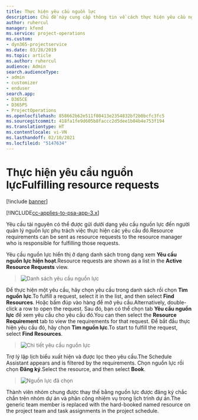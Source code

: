 ```yaml
---
title: Thực hiện yêu cầu nguồn lực
description: Chủ đề này cung cấp thông tin về cách thực hiện yêu cầu nguồn lực.
author: ruhercul
manager: kfend
ms.service: project-operations
ms.custom:
- dyn365-projectservice
ms.date: 03/28/2019
ms.topic: article
ms.author: ruhercul
audience: Admin
search.audienceType:
- admin
- customizer
- enduser
search.app:
- D365CE
- D365PS
- ProjectOperations
ms.openlocfilehash: 858662b62e511f80413e2354832bf2b0bcfc3fc5
ms.sourcegitcommit: 418fa1fe9d605b8faccc2d5dee1b04b4e753f194
ms.translationtype: HT
ms.contentlocale: vi-VN
ms.lasthandoff: 02/10/2021
ms.locfileid: "5147634"
---
```

# <a name="fulfilling-resource-requests"></a><span data-ttu-id="44119-103">Thực hiện yêu cầu nguồn lực</span><span class="sxs-lookup"><span data-stu-id="44119-103">Fulfilling resource requests</span></span>

[!include [banner](../includes/psa-now-project-operations.md)]

[!INCLUDE[cc-applies-to-psa-app-3.x](../includes/cc-applies-to-psa-app-3x.md)]

<span data-ttu-id="44119-104">Yêu cầu tài nguyên có thể được gửi dưới dạng yêu cầu nguồn lực đến người quản lý nguồn lực phụ trách việc thực hiện các yêu cầu đó.</span><span class="sxs-lookup"><span data-stu-id="44119-104">Resource requirements can be sent as resource requests to the resource manager who is responsible for fulfilling those requests.</span></span>

<span data-ttu-id="44119-105">Yêu cầu nguồn lực hiển thị ở dạng danh sách trong dạng xem **Yêu cầu nguồn lực hiện hoạt**.</span><span class="sxs-lookup"><span data-stu-id="44119-105">Resource requests are shown as a list in the **Active Resource Requests** view.</span></span>

> ![Danh sách yêu cầu nguồn lực](media/Resource-Management-image59.png)

<span data-ttu-id="44119-107">Để thực hiện một yêu cầu, hãy chọn yêu cầu trong danh sách rồi chọn **Tìm nguồn lực**.</span><span class="sxs-lookup"><span data-stu-id="44119-107">To fulfill a request, select it in the list, and then select **Find Resources**.</span></span> <span data-ttu-id="44119-108">Hoặc bấm đúp vào hàng để mở yêu cầu.</span><span class="sxs-lookup"><span data-stu-id="44119-108">Alternatively, double-click a row to open the request.</span></span> <span data-ttu-id="44119-109">Sau đó, bạn có thể chọn tab **Yêu cầu nguồn lực** để xem yêu cầu cho yêu cầu đó.</span><span class="sxs-lookup"><span data-stu-id="44119-109">You can then select the **Resource Requirement** tab to view the requirements for that request.</span></span> <span data-ttu-id="44119-110">Để bắt đầu thực hiện yêu cầu đó, hãy chọn **Tìm nguồn lực**.</span><span class="sxs-lookup"><span data-stu-id="44119-110">To start to fulfill the request, select **Find Resources**.</span></span>

> ![Chi tiết yêu cầu nguồn lực](media/Resource-Management-image60.png)

<span data-ttu-id="44119-112">Trợ lý lập lịch biểu xuất hiện và được lọc theo yêu cầu.</span><span class="sxs-lookup"><span data-stu-id="44119-112">The Schedule Assistant appears and is filtered by the requirements.</span></span> <span data-ttu-id="44119-113">Chọn nguồn lực rồi chọn **Đăng ký**.</span><span class="sxs-lookup"><span data-stu-id="44119-113">Select the resource, and then select **Book**.</span></span>

> ![Nguồn lực đã chọn](media/Resource-Management-image61.png)

<span data-ttu-id="44119-115">Thành viên nhóm chung được thay thế bằng nguồn lực được đăng ký chắc chắn trên nhóm dự án và phân công nhiệm vụ trong lịch trình dự án.</span><span class="sxs-lookup"><span data-stu-id="44119-115">The generic team member is replaced with the hard-booked named resource on the project team and task assignments in the project schedule.</span></span>
